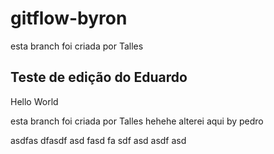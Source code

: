 # gitflow-byron

esta branch foi criada por Talles

## Teste de edição do Eduardo

Hello World

esta branch foi criada por Talles
hehehe alterei aqui by pedro

asdfas
dfasdf
asd
fasd
fa
sdf
asd
asdf
asd

